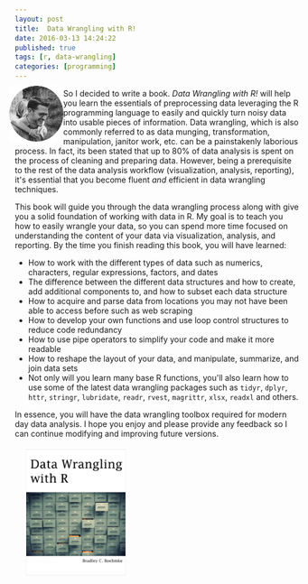 ```yaml
---
layout: post
title:  Data Wrangling with R!
date: 2016-03-13 14:24:22
published: true
tags: [r, data-wrangling]
categories: [programming]
---
```


<a href="http://bradleyboehmke.github.io"><img src="/public/images/logo.png" alt="Data Wrangling with R" style="float:left; margin:-5px 0px -5px -10px; width: 19%; height: 19%;"></a>
So I decided to write a book. <em>Data Wrangling with R!</em> will help you learn the essentials of preprocessing data leveraging the R programming language to easily and quickly turn noisy data into usable pieces of information. Data wrangling, which is also commonly referred to as data munging, transformation, manipulation, janitor work, etc. can be a painstakenly laborious process. In fact, its been stated that up to 80% of data analysis is spent on the process of cleaning and preparing data. However, being a prerequisite to the rest of the data analysis workflow (visualization, analysis, reporting), it's essential that you become fluent <em>and</em> efficient in data wrangling techniques.<!--more-->  

This book will guide you through the data wrangling process along with give you a solid foundation of working with data in R. My goal is to teach you how to easily wrangle your data, so you can spend more time focused on understanding the content of your data via visualization, analysis, and reporting. By the time you finish reading this book, you will have learned:

- How to work with the different types of data such as numerics, characters, regular expressions, factors, and dates
- The difference between the different data structures and how to create, add additional components to, and how to subset each data structure
- How to acquire and parse data from locations you may not have been able to access before such as web scraping
- How to develop your own functions and use loop control structures to reduce code redundancy
- How to use pipe operators to simplify your code and make it more readable
- How to reshape the layout of your data, and manipulate, summarize, and join data sets
- Not only will you learn many base R functions, you'll also learn how to use some of the latest data wrangling packages such as `tidyr`, `dplyr`, `httr`, `stringr`, `lubridate`, `readr`, `rvest`, `magrittr`, `xlsx`, `readxl` and others.

In essence, you will have the data wrangling toolbox required for modern day data analysis.  I hope you enjoy and please provide any feedback so I can continue modifying and improving future versions.

<a href="https://leanpub.com/datawranglingwithr"><img src="/public/images/DataWranglingCover.jpg" alt="Data Wrangling with R" align="center" vspace="5" hspace="20" height="35%" width="35%"></a>


